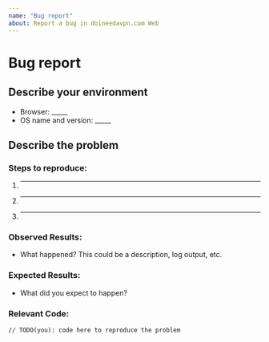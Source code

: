 ```yaml
---
name: "Bug report"
about: Report a bug in doineedavpn.com Web
---
```


# Bug report

## Describe your environment

* Browser: _____  
* OS name and version: _____  
  
## Describe the problem

### Steps to reproduce:

1. _____
2. _____
3. _____
  
### Observed Results:

* What happened? This could be a description, log output, etc.  
  
### Expected Results:

* What did you expect to happen?  
  
### Relevant Code:

```
// TODO(you): code here to reproduce the problem
```
